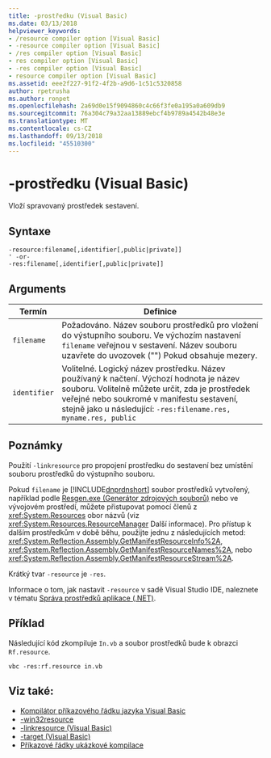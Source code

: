 ```yaml
---
title: -prostředku (Visual Basic)
ms.date: 03/13/2018
helpviewer_keywords:
- /resource compiler option [Visual Basic]
- -resource compiler option [Visual Basic]
- /res compiler option [Visual Basic]
- res compiler option [Visual Basic]
- -res compiler option [Visual Basic]
- resource compiler option [Visual Basic]
ms.assetid: eee2f227-91f2-4f2b-a9d6-1c51c5320858
author: rpetrusha
ms.author: ronpet
ms.openlocfilehash: 2a69d0e15f9094860c4c66f3fe0a195a0a609db9
ms.sourcegitcommit: 76a304c79a32aa13889ebcf4b9789a4542b48e3e
ms.translationtype: MT
ms.contentlocale: cs-CZ
ms.lasthandoff: 09/13/2018
ms.locfileid: "45510300"
---
```

# <a name="-resource-visual-basic"></a>-prostředku (Visual Basic)
Vloží spravovaný prostředek sestavení.  
  
## <a name="syntax"></a>Syntaxe  
  
```  
-resource:filename[,identifier[,public|private]]  
' -or-  
-res:filename[,identifier[,public|private]]  
```  
  
## <a name="arguments"></a>Arguments  
  
|Termín|Definice|  
|---|---|  
|`filename`|Požadováno. Název souboru prostředků pro vložení do výstupního souboru. Ve výchozím nastavení `filename` veřejnou v sestavení. Název souboru uzavřete do uvozovek ("") Pokud obsahuje mezery.|  
|`identifier`|Volitelné. Logický název prostředku. Název používaný k načtení. Výchozí hodnota je název souboru. Volitelně můžete určit, zda je prostředek veřejné nebo soukromé v manifestu sestavení, stejně jako u následující: `-res:filename.res, myname.res, public`|  
  
## <a name="remarks"></a>Poznámky  
 Použití `-linkresource` pro propojení prostředku do sestavení bez umístění souboru prostředků do výstupního souboru.  
  
 Pokud `filename` je [!INCLUDE[dnprdnshort](~/includes/dnprdnshort-md.md)] soubor prostředků vytvořený, například podle [Resgen.exe (Generátor zdrojových souborů)](../../../framework/tools/resgen-exe-resource-file-generator.md) nebo ve vývojovém prostředí, můžete přistupovat pomocí členů z <xref:System.Resources> obor názvů (viz <xref:System.Resources.ResourceManager> Další informace). Pro přístup k dalším prostředkům v době běhu, použijte jednu z následujících metod: <xref:System.Reflection.Assembly.GetManifestResourceInfo%2A>, <xref:System.Reflection.Assembly.GetManifestResourceNames%2A>, nebo <xref:System.Reflection.Assembly.GetManifestResourceStream%2A>.  
  
 Krátký tvar `-resource` je `-res`.  
  
 Informace o tom, jak nastavit `-resource` v sadě Visual Studio IDE, naleznete v tématu [Správa prostředků aplikace (.NET)](/visualstudio/ide/managing-application-resources-dotnet).  
  
## <a name="example"></a>Příklad  
 Následující kód zkompiluje `In.vb` a soubor prostředků bude k obrazci `Rf.resource`.  
  
```console
vbc -res:rf.resource in.vb  
```  
  
## <a name="see-also"></a>Viz také:

- [Kompilátor příkazového řádku jazyka Visual Basic](../../../visual-basic/reference/command-line-compiler/index.md)  
- [-win32resource](../../../visual-basic/reference/command-line-compiler/win32resource.md)  
- [-linkresource (Visual Basic)](../../../visual-basic/reference/command-line-compiler/linkresource.md)  
- [-target (Visual Basic)](../../../visual-basic/reference/command-line-compiler/target.md)  
- [Příkazové řádky ukázkové kompilace](../../../visual-basic/reference/command-line-compiler/sample-compilation-command-lines.md)
